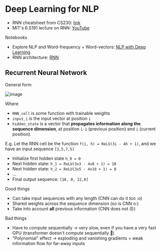 # Deep Learning for NLP

- RNN cheatsheet from CS230: [link](https://stanford.edu/~shervine/teaching/cs-230/cheatsheet-recurrent-neural-networks)
- MIT's 6.S191 lecture on RNN: [YouTube](https://www.youtube.com/watch?v=SEnXr6v2ifU)

Notebooks

- Explore NLP and Word-frequency + Word-vectors: [NLP with Deep Learning](NLP_with_Deep_Learning.ipynb)
- RNN architecture: [RNN](RNN.ipypnb)

## Recurrent Neural Network

General form

![image](https://user-images.githubusercontent.com/26946864/152151123-9829e51e-5466-452e-891c-5707669fd5d5.png)

Where 

- `RNN_cell` is some function with trainable weights
- `input_i` is the input vector at position `i`
- `hidden_state` is a vector that **propagates information along the sequence dimension**, at position `i-1` (previous position) and `i` (current position).

E.g. Let the RNN cell be the function `f(i, h) = ReLU(3i - 4h + 1)`, and we have an input sequence `[3,5,7,5]`

- Initialize first hidden state `h_0 = 0`
- Next hidden state: `h_1 = ReLU(3x3 - 4x0 + 1) = 10`
- Next hidden state: `h_2 = ReLU(3x5 - 4x10 + 1) = 0`
- ...
- Final output sequence: `[10, 0, 22,0]`

Good things

- Can take input sequences with any length (CNN can do it too :o)
- Shared weights across the sequence dimension (so is CNN o:)
- Take into account **all** previous information (CNN does not 😠)

Bad things

- Have to compute sequentially -> very slow, even if you have a very fast GPU (transformer doesn't compute sequentially 🤗)
- "Polynomial" effect -> exploding and vanishing gradients + weak information flow for far-away inputs
